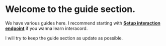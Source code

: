 # Welcome to the guide section.
We have various guides here. I recommend starting with **[Setup interaction endpoint](/guides/setup/initialSetup.html)** if you wanna learn interacord.

I will try to keep the guide section as update as possible.

